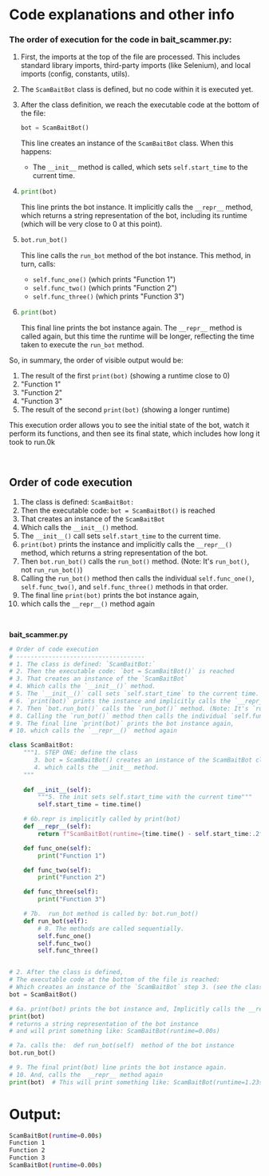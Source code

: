 # Code explanations and other info


### The order of execution for the code in bait_scammer.py:

1. First, the imports at the top of the file are processed. This includes standard library imports, third-party imports (like Selenium), and local imports (config, constants, utils).

2. The `ScamBaitBot` class is defined, but no code within it is executed yet.

3. After the class definition, we reach the executable code at the bottom of the file:

   ```python
   bot = ScamBaitBot()
   ```
   This line creates an instance of the `ScamBaitBot` class. When this happens:
   - The `__init__` method is called, which sets `self.start_time` to the current time.

4. ```python
   print(bot)
   ```
   This line prints the bot instance. It implicitly calls the `__repr__` method, which returns a string representation of the bot, including its runtime (which will be very close to 0 at this point).

5. ```python
   bot.run_bot()
   ```
   This line calls the `run_bot` method of the bot instance. This method, in turn, calls:
   - `self.func_one()` (which prints "Function 1")
   - `self.func_two()` (which prints "Function 2")
   - `self.func_three()` (which prints "Function 3")

6. ```python
   print(bot)
   ```
   This final line prints the bot instance again. The `__repr__` method is called again, but this time the runtime will be longer, reflecting the time taken to execute the `run_bot` method.

So, in summary, the order of visible output would be:
1. The result of the first `print(bot)` (showing a runtime close to 0)
2. "Function 1"
3. "Function 2"
4. "Function 3"
5. The result of the second `print(bot)` (showing a longer runtime)

This execution order allows you to see the initial state of the bot, watch it perform its functions, and then see its final state, which includes how long it took to run.0k

<br>

## Order of code execution

1. The class is defined: `ScamBaitBot:`
2. Then the executable code: `bot = ScamBaitBot()` is reached
3. That creates an instance of the `ScamBaitBot`
4. Which calls the `__init__()` method.
5. The `__init__()` call sets `self.start_time` to the current time.
6. `print(bot)` prints the instance and implicitly calls the `__repr__()` method, which returns a string representation of the bot.
7. Then `bot.run_bot()` calls the `run_bot()` method. (Note: It's `run_bot()`, not `run_run_bot()`)
8. Calling the `run_bot()` method then calls the individual `self.func_one()`, `self.func_two()`, and `self.func_three()` methods in that order.
9. The final line `print(bot)` prints the bot instance again,
10. which calls the `__repr__()` method again

<br>

**bait_scammer.py**
```python
# Order of code execution
# ------------------------------------
# 1. The class is defined: `ScamBaitBot:`
# 2. Then the executable code: `bot = ScamBaitBot()` is reached
# 3. That creates an instance of the `ScamBaitBot`
# 4. Which calls the `__init__()` method.
# 5. The `__init__()` call sets `self.start_time` to the current time.
# 6. `print(bot)` prints the instance and implicitly calls the `__repr__()` method, which returns a string representation of the bot.
# 7. Then `bot.run_bot()` calls the `run_bot()` method. (Note: It's `run_bot()`, not `run_run_bot()`)
# 8. Calling the `run_bot()` method then calls the individual `self.func_one()`, `self.func_two()`, and `self.func_three()` methods in that order.
# 9. The final line `print(bot)` prints the bot instance again,
# 10. which calls the `__repr__()` method again

class ScamBaitBot:
    """1. STEP ONE: define the class
       3. bot = ScamBaitBot() creates an instance of the ScamBaitBot class
       4. which calls the __init__ method.
    """
    
    def __init__(self):
        """5. the init sets self.start_time with the current time"""   
        self.start_time = time.time()

    # 6b.repr is implicitly called by print(bot)
    def __repr__(self):
        return f"ScamBaitBot(runtime={time.time() - self.start_time:.2f}s)"

    def func_one(self):
        print("Function 1")

    def func_two(self):
        print("Function 2")

    def func_three(self):
        print("Function 3")

    # 7b.  run_bot method is called by: bot.run_bot()
    def run_bot(self):
        # 8. The methods are called sequentially.
        self.func_one()
        self.func_two()
        self.func_three()


# 2. After the class is defined, 
# The executable code at the bottom of the file is reached:
# Which creates an instance of the `ScamBaitBot` step 3. (see the class definition above)
bot = ScamBaitBot()

# 6a. print(bot) prints the bot instance and, Implicitly calls the __repr__ method, and
print(bot)  
# returns a string representation of the bot instance
# and will print something like: ScamBaitBot(runtime=0.00s)

# 7a. calls the:  def run_bot(self)  method of the bot instance
bot.run_bot() 

# 9. The final print(bot) line prints the bot instance again.
# 10. And, calls the  __repr__ method again
print(bot)  # This will print something like: ScamBaitBot(runtime=1.23s)
```

# Output:
```bash
ScamBaitBot(runtime=0.00s)
Function 1
Function 2
Function 3
ScamBaitBot(runtime=0.00s)
```

